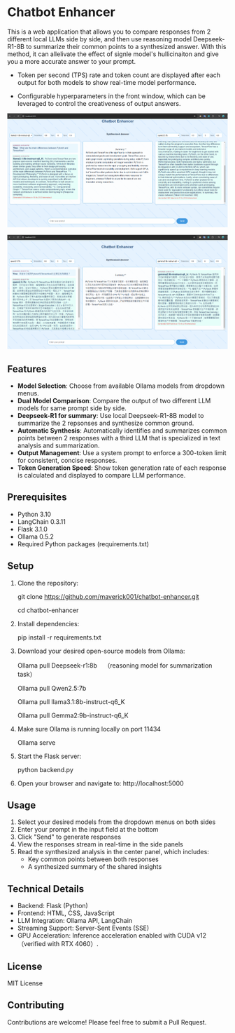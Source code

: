 # Chatbot Enhancer

This is a web application that allows you to compare responses from 2 different local LLMs side by side, and then use reasoning model Deepseek-R1-8B to summarize their common points to a synthesized answer. With this method, it can allelivate the effect of signle model's hullicinaiton and give you a more accurate answer to your prompt.

- Token per second (TPS) rate and token count are displayed after each output for both models to show real-time model performance.

- Configurable hyperparameters in the front window, which can be leveraged to control the creativeness of output answers.  


![Chatbot Enhancer Interface](screenshots/interface.png)


![Chatbot Enhancer Interface](screenshots/interface1.png)

## Features

- **Model Selection**: Choose from available Ollama models from dropdown menus.
- **Dual Model Comparison**: Compare the output of two different LLM models for same prompt side by side.
- **Deepseek-R1 for summary**: Use local Deepseek-R1-8B model to summarize the 2 repsonses and synthesize common ground.
- **Automatic Synthesis**: Automatically identifies and summarizes common points between 2 responses with a third LLM that is specialized in text analysis and summarization. 
- **Output Management**: Use a system prompt to enforce a 300-token limit for consistent, concise responses.
- **Token Generation Speed**: Show token generation rate of each response is calculated and displayed to compare LLM performance.

## Prerequisites

- Python 3.10
- LangChain 0.3.11
- Flask 3.1.0
- Ollama 0.5.2
- Required Python packages (requirements.txt)


## Setup

1. Clone the repository:

    git clone https://github.com/maverick001/chatbot-enhancer.git

    cd chatbot-enhancer


2. Install dependencies:

    pip install -r requirements.txt

3. Download your desired open-source models from Ollama:

   Ollama pull Deepseek-r1:8b  &nbsp;&nbsp; （reasoning model for summarization task）

   Ollama pull Qwen2.5:7b

   Ollama pull llama3.1:8b-instruct-q6_K

   Ollama pull Gemma2:9b-instruct-q6_K

4. Make sure Ollama is running locally on port 11434

   Ollama serve


5. Start the Flask server:

    python backend.py


6. Open your browser and navigate to:
http://localhost:5000



## Usage

1. Select your desired models from the dropdown menus on both sides
2. Enter your prompt in the input field at the bottom
3. Click "Send" to generate responses
4. View the responses stream in real-time in the side panels
5. Read the synthesized analysis in the center panel, which includes:
   - Key common points between both responses
   - A synthesized summary of the shared insights


## Technical Details

- Backend: Flask (Python)
- Frontend: HTML, CSS, JavaScript
- LLM Integration: Ollama API, LangChain
- Streaming Support: Server-Sent Events (SSE)
- GPU Acceleration: Inference acceleration enabled with CUDA v12 （verified with RTX 4060）.

## License

MIT License

## Contributing

Contributions are welcome! Please feel free to submit a Pull Request.